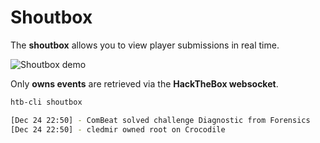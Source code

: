 # Shoutbox

The **shoutbox** allows you to view player submissions in real time.

![Shoutbox demo](/assets/commands/shoutbox/demo.gif)

Only **owns events** are retrieved via the **HackTheBox websocket**.

```bash
htb-cli shoutbox

[Dec 24 22:50] - ComBeat solved challenge Diagnostic from Forensics
[Dec 24 22:50] - cledmir owned root on Crocodile
```
